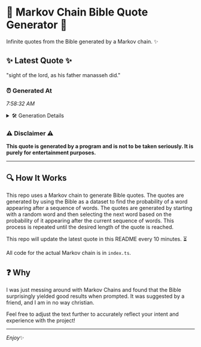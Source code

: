 # 📖 Markov Chain Bible Quote Generator 📖

Infinite quotes from the Bible generated by a Markov chain. ✨

## ✨ Latest Quote ✨
"sight of the lord, as his father manasseh did."

### ⏰ Generated At
*7:58:32 AM*

<details>
    <summary>🛠️ Generation Details</summary>
    <p>
        <strong>🌱 Seed:</strong> sight<br>
        <strong>🔄 Iterations:</strong> 8<br>
        <strong>📜 Context History:</strong><br>[ sight ]: of<br>[ sight, of ]: the<br>[ sight, of, the ]: lord,<br>[ sight, of, the, lord, ]: as<br>[ sight, of, the, lord,, as ]: his<br>[ sight, of, the, lord,, as, his ]: father<br>[ of, the, lord,, as, his, father ]: manasseh<br>[ the, lord,, as, his, father, manasseh ]: did.<br>
    </p>
</details>

### ⚠️ Disclaimer ⚠️
**This quote is generated by a program and is not to be taken seriously. It is purely for entertainment purposes.**

---

## 🔍 How It Works

This repo uses a Markov chain to generate Bible quotes. The quotes are generated by using the Bible as a dataset to find the probability of a word appearing after a sequence of words. The quotes are generated by starting with a random word and then selecting the next word based on the probability of it appearing after the current sequence of words. This process is repeated until the desired length of the quote is reached.

This repo will update the latest quote in this README every 10 minutes. ⏳

All code for the actual Markov chain is in `index.ts`.

## ❓ Why

I was just messing around with Markov Chains and found that the Bible surprisingly yielded good results when prompted. 
It was suggested by a friend, and I am in no way christian.

Feel free to adjust the text further to accurately reflect your intent and experience with the project!

---

*Enjoy*✨
